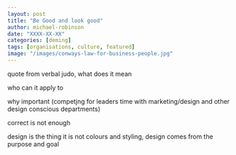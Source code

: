 ```yaml
---
layout: post
title: "Be Good and look good"
author: michael-robinson
date: "XXXX-XX-XX"
categories: [deming]
tags: [organisations, culture, featured]
image: "/images/conways-law-for-business-people.jpg"
---
```


quote from verbal judo, what does it mean

who can it apply to

why important (competjng for leaders time with marketing/design and other design conscious departments)

correct is not enough

design is the thing it is not colours and styling, design comes from the purpose and goal